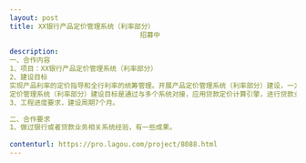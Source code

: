 ```yaml
---                
layout: post       
title: XX银行产品定价管理系统（利率部分）
                                招募中
           
description: 
一、合作内容
1、项目：XX银行产品定价管理系统（利率部分）
2、建设目标
实现产品利率的定价指导和全行利率的统筹管理。开展产品定价管理系统（利率部分）建设，一方面将强化全行存贷款业务定价的系统支持，有助于存贷款利率管理实施方案的执行和监督，从而提高我行自主定价能力和定价效率；另一方面将有力提升全行产品定价管理水平，逐步推进存贷款业务的科学定价和精细化管理，适应向价值最大化管理目标的转变。
定价管理系统（利率部分）建设目标是通过与多个系统对接，应用贷款定价计算引擎，进行贷款业务利率定价测算与查询、利率监测与预警、报表分析等经营管理活动，实现全行利率管理的整合和全行存贷款业务定价的统筹管理。
3、工程进度要求，建设周期7个月。

二、合作要求
1、做过银行或者贷款业务相关系统经验，有一些成果。
     
contenturl: https://pro.lagou.com/project/8088.html      
---                 
```

